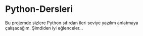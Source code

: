 # Python-Dersleri
Bu projemde sizlere Python sıfırdan ileri seviye yazılım anlatmaya çalışacağım. Şimdiden iyi eğlenceler...
